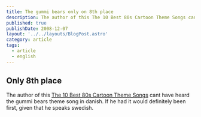 ```yaml
---
title: The gummi bears only on 8th place
description: The author of this The 10 Best 80s Cartoon Theme Songs cant have heard the gummi bears theme song in danish. If he had it would definitely been first, given that he speaks swedish.
published: true
publishDate: 2008-12-07
layout: '../../layouts/BlogPost.astro'
category: article
tags:
  - article
  - english
---
```


## Only 8th place

The author of this [The 10 Best 80s Cartoon Theme Songs][1] cant have heard the gummi bears theme song in danish. If he had it would definitely been first, given that he speaks swedish.

[1]: http://unrealitymag.com/index.php/2008/12/08/the-10-best-80s-cartoon-theme-songs/
